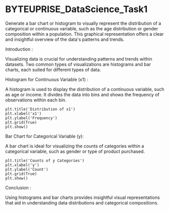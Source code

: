 # BYTEUPRISE_DataScience_Task1
Generate a bar chart or histogram to visually represent the distribution of a categorical or continuous variable, such as the age distribution or gender composition within a population. This graphical representation offers a clear and insightful overview of the data's patterns and trends.



Introduction : 

Visualizing data is crucial for understanding patterns and trends within datasets. Two common types of visualizations are histograms and bar charts, each suited for different types of data.

Histogram for Continuous Variable (x1) : 

A histogram is used to display the distribution of a continuous variable, such as age or income. It divides the data into bins and shows the frequency of observations within each bin.

    plt.title('Distribution of x1')
    plt.xlabel('x1')
    plt.ylabel('Frequency')
    plt.grid(True)
    plt.show()

Bar Chart for Categorical Variable (y): 

A bar chart is ideal for visualizing the counts of categories within a categorical variable, such as gender or type of product purchased.


    plt.title('Counts of y Categories')
    plt.xlabel('y')
    plt.ylabel('Count')
    plt.grid(True)
    plt.show()

Conclusion : 

Using histograms and bar charts provides insightful visual representations that aid in understanding data distributions and categorical compositions. 
